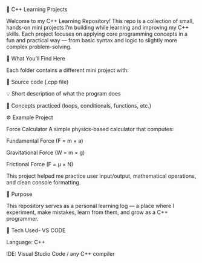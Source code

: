 🧠 C++ Learning Projects

Welcome to my C++ Learning Repository!
This repo is a collection of small, hands-on mini projects I’m building while learning and improving my C++ skills. Each project focuses on applying core programming concepts in a fun and practical way — from basic syntax and logic to slightly more complex problem-solving.

🧩 What You’ll Find Here

Each folder contains a different mini project with:

📄 Source code (.cpp file)

💡 Short description of what the program does

🧠 Concepts practiced (loops, conditionals, functions, etc.)

⚙️ Example Project

Force Calculator
A simple physics-based calculator that computes:

Fundamental Force (F = m × a)

Gravitational Force (W = m × g)

Frictional Force (F = μ × N)

This project helped me practice user input/output, mathematical operations, and clean console formatting.

🚀 Purpose

This repository serves as a personal learning log — a place where I experiment, make mistakes, learn from them, and grow as a C++ programmer.

🧰 Tech Used- VS CODE

Language: C++

IDE: Visual Studio Code / any C++ compiler

